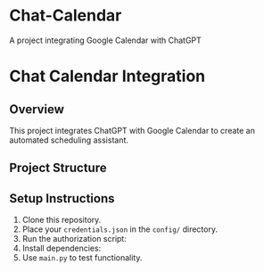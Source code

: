 # Chat-Calendar
A project integrating Google Calendar with ChatGPT
# Chat Calendar Integration

## Overview
This project integrates ChatGPT with Google Calendar to create an automated scheduling assistant.

## Project Structure


## Setup Instructions
1. Clone this repository.
2. Place your `credentials.json` in the `config/` directory.
3. Run the authorization script:
4. Install dependencies:
5. Use `main.py` to test functionality.

